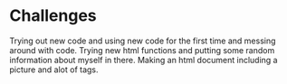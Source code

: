 # Challenges
Trying out new code and using new code for the first time and messing around with code.
Trying new html functions and putting some random information about myself in there.
Making an html document including a picture and alot of tags.
